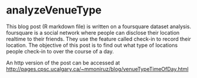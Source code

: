 # analyzeVenueType

This blog post (R markdown file) is written on a foursquare dataset analysis. foursquare is a social network where people
can disclose their location realtime to their friends. They use the feature called check-in to record their location. 
The objective of this post is to find out what type of locations people check-in to over the course of a day.

An http version of the post can be accessed at
http://pages.cpsc.ucalgary.ca/~mmoniruz/blog/venueTypeTimeOfDay.html
